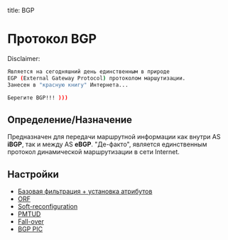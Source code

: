 title: BGP

# Протокол BGP
Disclaimer:
```bash
Является на сегодняшний день единственным в природе 
EGP (External Gateway Protocol) протоколом маршутизации.
Занесен в "красную книгу" Интернета...

Берегите BGP!!! )))
```

## Определение/Назначение

Предназначен для передачи маршрутной информации как внутри AS **iBGP**, так и между AS **eBGP**.
"Де-факто", является единственным протокол динамической маршрутизации в сети Internet.

## Настройки

- [Базовая фильтрация + установка атрибутов](https://icebale.readthedocs.io/en/latest/networks/protocols/BGP/Settings/PMTUD)
- [ORF](https://icebale.readthedocs.io/en/latest/networks/protocols/BGP/Settings/ORF) 
- [Soft-reconfiguration](https://icebale.readthedocs.io/en/latest/networks/protocols/BGP/Settings/Soft-reconfiguration)
- [PMTUD](https://icebale.readthedocs.io/en/latest/networks/protocols/BGP/Settings/PMTUD)
- [Fall-over](https://icebale.readthedocs.io/en/latest/networks/protocols/BGP/Settings/Fall-over)
- [BGP PIC](https://icebale.readthedocs.io/en/latest/networks/protocols/BGP/Settings/BGP-PIC)



